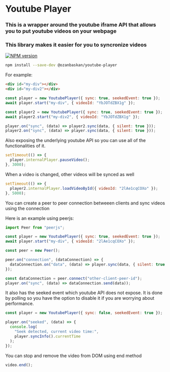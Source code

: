# Youtube Player

### This is a wrapper around the youtube iframe API that allows you to put youtube videos on your webpage

### This library makes it easier for you to syncronize videos

[![NPM version](https://badge.fury.io/js/%40ozanbaskan%2Fyoutube-player.svg)](https://www.npmjs.com/package/@ozanbaskan/youtube-player)

```bash
npm install --save-dev @ozanbaskan/youtube-player
```

For example:

```html
<div id="my-div"></div>
<div id="my-div2"></div>
```

```javascript
const player = new YoutubePlayer({ sync: true, seekedEvent: true });
await player.start("my-div", { videoId: "YbJOTdZBX1g" });

const player2 = new YoutubePlayer({ sync: true, seekedEvent: true });
await player2.start("my-div2", { videoId: "YbJOTdZBX1g" });

player.on("sync", (data) => player2.sync(data, { silent: true }));
player2.on("sync", (data) => player.sync(data, { silent: true }));
```

Also exposing the underlying youtube API so you can use all of the functionalities of it.

```javascript
setTimeout(() => {
  player.internalPlayer.pauseVideo();
}, 3000);
```

When a video is changed, other videos will be synced as well

```javascript
setTimeout(() => {
  player2.internalPlayer.loadVideoById({ videoId: "2lAe1cqCOXo" });
}, 5000);
```

You can create a peer to peer connection betweeen clients and sync videos using the connection

Here is an example using peerjs:

```javascript
import Peer from "peerjs";

const player = new YoutubePlayer({ sync: true, seekedEvent: true });
await player.start("my-div", { videoId: "2lAe1cqCOXo" });

const peer = new Peer();

peer.on("connection", (dataConnection) => {
  dataConnection.on("data", (data) => player.sync(data, { silent: true }));
});

const dataConnection = peer.connect("other-client-peer-id");
player.on("sync", (data) => dataConnection.send(data));
```

It also has the seeked event which youtube API does not expose.
It is done by polling so you have the option to disable it if you are worrying about performance.

```javascript
const player = new YoutubePlayer({ sync: false, seekedEvent: true });

player.on("seeked", (data) => {
  console.log(
    "Seek detected, current video time:",
    player.syncInfo().currentTime
  );
});
```

You can stop and remove the video from DOM using end method

```javascript
video.end();
```
